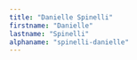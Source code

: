 ```yaml
---
title: "Danielle Spinelli"
firstname: "Danielle"
lastname: "Spinelli"
alphaname: "spinelli-danielle"
---
```

